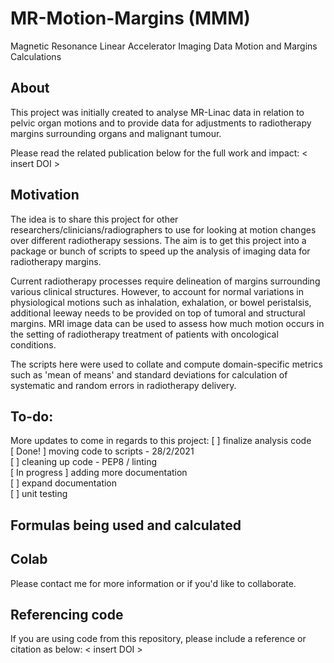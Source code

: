 # MR-Motion-Margins (MMM)
Magnetic Resonance Linear Accelerator Imaging Data Motion and Margins Calculations

## About
This project was initially created to analyse MR-Linac data in relation to pelvic organ motions and to provide data for adjustments to radiotherapy margins surrounding organs and malignant tumour.

Please read the related publication below for the full work and impact:
< insert DOI >

## Motivation
The idea is to share this project for other researchers/clinicians/radiographers to use for looking at motion changes over different radiotherapy sessions. The aim is to get this project into a package or bunch of scripts to speed up the analysis of imaging data for radiotherapy margins. 

Current radiotherapy processes require delineation of margins surrounding various clinical structures. However, to account for normal variations in physiological motions such as inhalation, exhalation, or bowel peristalsis, additional leeway needs to be provided on top of tumoral and structural margins. MRI image data can be used to assess how much motion occurs in the setting of radiotherapy treatment of patients with oncological conditions. 

The scripts here were used to collate and compute domain-specific metrics such as 'mean of means' and standard deviations for calculation of systematic and random errors in radiotherapy delivery.

## To-do:
More updates to come in regards to this project:
    [ ] finalize analysis code   
    [ Done! ] moving code to scripts - 28/2/2021   
    [ ] cleaning up code - PEP8 / linting   
    [ In progress ] adding more documentation   
    [ ] expand documentation    
    [ ] unit testing 

## Formulas being used and calculated
<insert latex code> 
<look up documentation guidelines>

## Colab 
Please contact me for more information or if you'd like to collaborate.

## Referencing code
If you are using code from this repository, please include a reference or citation as below:
< insert DOI >

